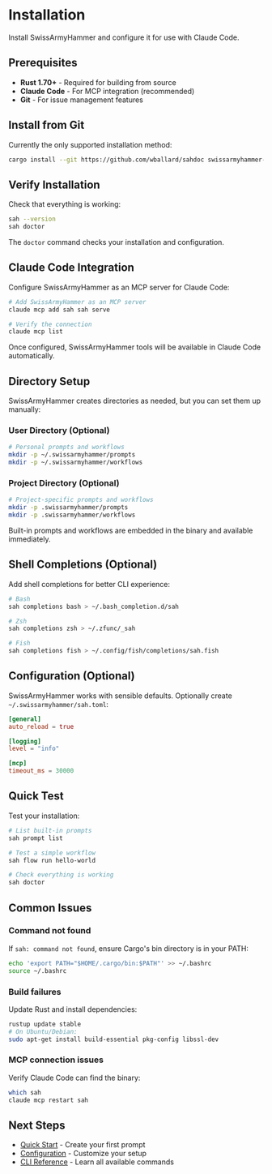 # Installation

Install SwissArmyHammer and configure it for use with Claude Code.

## Prerequisites

- **Rust 1.70+** - Required for building from source
- **Claude Code** - For MCP integration (recommended)
- **Git** - For issue management features

## Install from Git

Currently the only supported installation method:

```bash
cargo install --git https://github.com/wballard/sahdoc swissarmyhammer-cli
```

## Verify Installation

Check that everything is working:
```bash
sah --version
sah doctor
```

The `doctor` command checks your installation and configuration.

## Claude Code Integration

Configure SwissArmyHammer as an MCP server for Claude Code:

```bash
# Add SwissArmyHammer as an MCP server
claude mcp add sah sah serve

# Verify the connection
claude mcp list
```

Once configured, SwissArmyHammer tools will be available in Claude Code automatically.

## Directory Setup

SwissArmyHammer creates directories as needed, but you can set them up manually:

### User Directory (Optional)
```bash
# Personal prompts and workflows
mkdir -p ~/.swissarmyhammer/prompts
mkdir -p ~/.swissarmyhammer/workflows
```

### Project Directory (Optional)  
```bash
# Project-specific prompts and workflows
mkdir -p .swissarmyhammer/prompts
mkdir -p .swissarmyhammer/workflows
```

Built-in prompts and workflows are embedded in the binary and available immediately.

## Shell Completions (Optional)

Add shell completions for better CLI experience:

```bash
# Bash
sah completions bash > ~/.bash_completion.d/sah

# Zsh  
sah completions zsh > ~/.zfunc/_sah

# Fish
sah completions fish > ~/.config/fish/completions/sah.fish
```

## Configuration (Optional)

SwissArmyHammer works with sensible defaults. Optionally create `~/.swissarmyhammer/sah.toml`:

```toml
[general]
auto_reload = true

[logging]  
level = "info"

[mcp]
timeout_ms = 30000
```

## Quick Test

Test your installation:

```bash
# List built-in prompts
sah prompt list

# Test a simple workflow
sah flow run hello-world

# Check everything is working
sah doctor
```

## Common Issues

### Command not found
If `sah: command not found`, ensure Cargo's bin directory is in your PATH:
```bash
echo 'export PATH="$HOME/.cargo/bin:$PATH"' >> ~/.bashrc
source ~/.bashrc
```

### Build failures
Update Rust and install dependencies:
```bash
rustup update stable
# On Ubuntu/Debian:
sudo apt-get install build-essential pkg-config libssl-dev
```

### MCP connection issues
Verify Claude Code can find the binary:
```bash
which sah
claude mcp restart sah
```

## Next Steps

- [Quick Start](quick-start.md) - Create your first prompt
- [Configuration](configuration.md) - Customize your setup
- [CLI Reference](cli-reference.md) - Learn all available commands